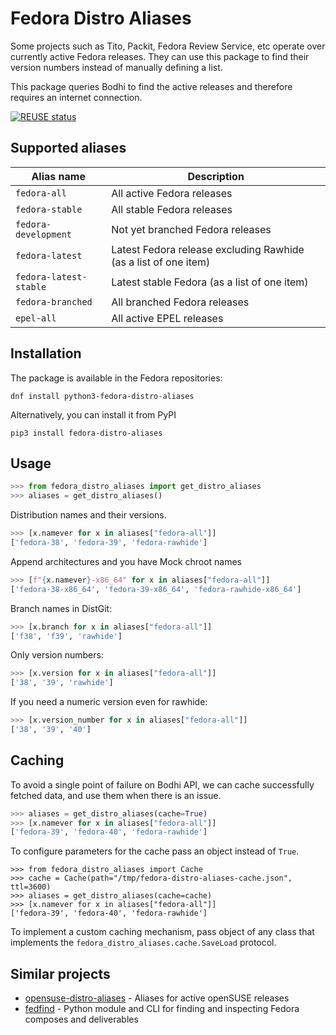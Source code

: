 # Fedora Distro Aliases

Some projects such as Tito, Packit, Fedora Review Service, etc operate over
currently active Fedora releases. They can use this package to find their
version numbers instead of manually defining a list.

This package queries Bodhi to find the active releases and therefore requires an
internet connection.

[![REUSE status](https://api.reuse.software/badge/github.com/rpm-software-management/fedora-distro-aliases)](https://api.reuse.software/info/github.com/rpm-software-management/fedora-distro-aliases)

## Supported aliases

| Alias name             | Description                                         |
|------------------------|-----------------------------------------------------|
| `fedora-all`           | All active Fedora releases                          |
| `fedora-stable`        | All stable Fedora releases                          |
| `fedora-development`   | Not yet branched Fedora releases                    |
| `fedora-latest`        | Latest Fedora release excluding Rawhide (as a list of one item) |
| `fedora-latest-stable` | Latest stable Fedora (as a list of one item)        |
| `fedora-branched`      | All branched Fedora releases                        |
| `epel-all`             | All active EPEL releases                            |


## Installation

The package is available in the Fedora repositories:

```
dnf install python3-fedora-distro-aliases
```

Alternatively, you can install it from PyPI

```
pip3 install fedora-distro-aliases
```


## Usage

```python
>>> from fedora_distro_aliases import get_distro_aliases
>>> aliases = get_distro_aliases()
```

Distribution names and their versions.

```python
>>> [x.namever for x in aliases["fedora-all"]]
['fedora-38', 'fedora-39', 'fedora-rawhide']
```

Append architectures and you have Mock chroot names

```python
>>> [f"{x.namever}-x86_64" for x in aliases["fedora-all"]]
['fedora-38-x86_64', 'fedora-39-x86_64', 'fedora-rawhide-x86_64']
```

Branch names in DistGit:

```python
>>> [x.branch for x in aliases["fedora-all"]]
['f38', 'f39', 'rawhide']
```

Only version numbers:

```python
>>> [x.version for x in aliases["fedora-all"]]
['38', '39', 'rawhide']
```

If you need a numeric version even for rawhide:

```python
>>> [x.version_number for x in aliases["fedora-all"]]
['38', '39', '40']
```


## Caching

To avoid a single point of failure on Bodhi API, we can cache successfully
fetched data, and use them when there is an issue.

```python
>>> aliases = get_distro_aliases(cache=True)
>>> [x.namever for x in aliases["fedora-all"]]
['fedora-39', 'fedora-40', 'fedora-rawhide']
```

To configure parameters for the cache pass an object instead of `True`.

```
>>> from fedora_distro_aliases import Cache
>>> cache = Cache(path="/tmp/fedora-distro-aliases-cache.json", ttl=3600)
>>> aliases = get_distro_aliases(cache=cache)
>>> [x.namever for x in aliases["fedora-all"]]
['fedora-39', 'fedora-40', 'fedora-rawhide']
```

To implement a custom caching mechanism, pass object of any class that
implements the `fedora_distro_aliases.cache.SaveLoad` protocol.


## Similar projects

- [opensuse-distro-aliases](https://github.com/rpm-software-management/opensuse-distro-aliases) -
  Aliases for active openSUSE releases
- [fedfind](https://pagure.io/fedora-qa/fedfind) - Python module and CLI for
  finding and inspecting Fedora composes and deliverables

